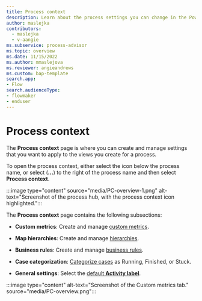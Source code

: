 ```yaml
---
title: Process context
description: Learn about the process settings you can change in the Power Automate Process Mining desktop app in Power Automate.
author: maslejka
contributors:
  - maslejka
  - v-aangie
ms.subservice: process-advisor
ms.topic: overview
ms.date: 11/15/2022
ms.author: mmaslejova
ms.reviewer: angieandrews
ms.custom: bap-template
search.app:
- Flow
search.audienceType:
- flowmaker
- enduser
---
```


# Process context

The **Process context** page is where you can create and manage settings that you want to apply to the views you create for a process.

To open the process context, either select the icon below the process name, or select (**...**) to the right of the process name and then select **Process context**.

:::image type="content" source="media/PC-overview-1.png" alt-text="Screenshot of the process hub, with the process context icon highlighted.":::

The **Process context** page contains the following subsections:

- **Custom metrics**: Create and manage [custom metrics](custom-metrics.md).

- **Map hierarchies**: Create and manage [hierarchies](hierarchical-process-mining.md).

- **Business rules**: Create and manage [business rules](business-rules.md).

- **Case categorization**: [Categorize cases](case-categorization.md) as Running, Finished, or Stuck.

- **General settings**: Select the [default **Activity label**](view-settings.md).

:::image type="content" alt-text="Screenshot of the Custom metrics tab." source="media/PC-overview.png":::
